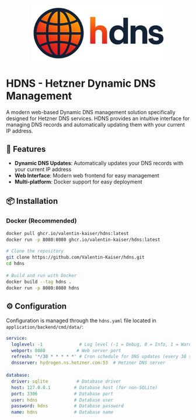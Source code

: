 <p align="center">
  <img src="application/frontend/src/assets/hdns.png" width="365">
</p>

# HDNS - Hetzner Dynamic DNS Management

A modern web-based Dynamic DNS management solution specifically designed for Hetzner DNS services. HDNS provides an intuitive interface for managing DNS records and automatically updating them with your current IP address.

## 🚀 Features

- **Dynamic DNS Updates**: Automatically updates your DNS records with your current IP address
- **Web Interface**: Modern web frontend for easy management
- **Multi-platform**: Docker support for easy deployment

## 📦 Installation

### Docker (Recommended)

```bash
docker pull ghcr.io/valentin-kaiser/hdns:latest
docker run -p 8080:8080 ghcr.io/valentin-kaiser/hdns:latest
```


```bash
# Clone the repository
git clone https://github.com/Valentin-Kaiser/hdns.git
cd hdns

# Build and run with Docker
docker build --tag hdns .
docker run -p 8080:8080 hdns
```

## ⚙️ Configuration

Configuration is managed through the `hdns.yaml` file located in `application/backend/cmd/data/`:

```yaml
service:
  loglevel: -1              # Log level (-1 = Debug, 0 = Info, 1 = Warn, 2 = Error)
  webport: 8080            # Web server port
  refresh: '*/30 * * * * *' # Cron schedule for DNS updates (every 30 seconds)
  dnsserver: hydrogen.ns.hetzner.com:53  # Hetzner DNS server

database:
  driver: sqlite           # Database driver
  host: 127.0.0.1         # Database host (for non-SQLite)
  port: 3306              # Database port
  user: hdns              # Database user
  password: hdns          # Database password
  name: hdns              # Database name
```